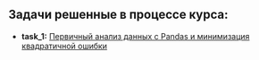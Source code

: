 ## Задачи решенные в процессе курса:

- **task_1:** [Первичный анализ данных c Pandas и минимизация квадратичной ошибки](https://github.com/AlexG888/Specialization_from_MIPT_and_Yandex/blob/master/course_2/task_1.ipynb)


